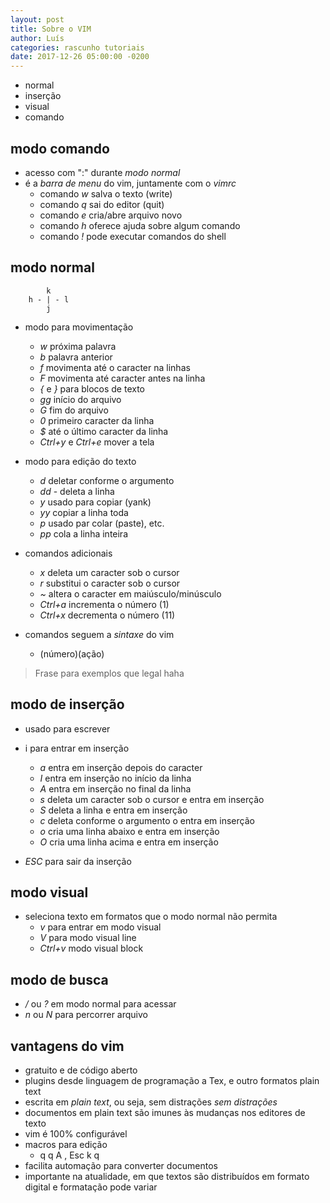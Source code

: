```yaml
---
layout: post
title: Sobre o VIM
author: Luís
categories: rascunho tutoriais 
date: 2017-12-26 05:00:00 -0200
---
```

* normal
* inserção
* visual
* comando

## modo comando

* acesso com ":" durante *modo normal*
* é a *barra de menu* do vim, juntamente com o *vimrc*
    * comando *w* salva o texto (write)
    * comando *q* sai do editor (quit)
    * comando *e* cria/abre arquivo novo
    * comando *h* oferece ajuda sobre algum comando
    * comando *!* pode executar comandos do shell

## modo normal


```plain
        k
    h - | - l
        j
```

* modo para movimentação

    * *w* próxima palavra
    * *b* palavra anterior
    * *f* movimenta até o caracter na linhas
    * *F* movimenta até caracter antes na linha
    * *{* e *}* para blocos de texto
    * *gg* início do arquivo
    * *G* fim do arquivo
    * *0* primeiro caracter da linha
    * *$* até o último caracter da linha
    * *Ctrl+y* e *Ctrl+e* mover a tela
 
* modo para edição do texto
    * *d* deletar conforme o argumento
    * *dd* - deleta a linha
    * *y* usado para copiar (yank)
    * *yy* copiar a linha toda
    * *p* usado par colar (paste), etc.
    * *pp* cola a linha inteira

* comandos adicionais 
    * *x* deleta um caracter sob o cursor
    * *r* substitui o caracter sob o cursor
    * *~* altera o caracter em maiúsculo/minúsculo
    * *Ctrl+a* incrementa o número (1)
    * *Ctrl+x* decrementa o número (11)
  
  
* comandos seguem a *sintaxe* do vim

  * (número)(ação)

> Frase para exemplos que legal haha

## modo de inserção

* usado para escrever
* i para entrar em inserção
    * *a* entra em inserção depois do caracter
    * *I* entra em inserção no início da linha
    * *A* entra em inserção no final da linha
    * *s* deleta um caracter sob o cursor e entra em inserção
    * *S* deleta a linha e entra em inserção
    * *c* deleta conforme o argumento o entra em inserção
    * *o* cria uma linha abaixo e entra em inserção
    * *O* cria uma linha acima e entra em inserção

* *ESC* para sair da inserção

## modo visual

* seleciona texto em formatos que o modo normal não permita
    * *v* para entrar em modo visual
    * *V* para modo visual line
    * *Ctrl+v* modo visual block

## modo de busca

* */* ou *?* em modo normal para acessar
* *n* ou *N* para percorrer arquivo

## vantagens do vim

* gratuito e de código aberto
* plugins desde linguagem de programação a Tex, e outro formatos plain text    
* escrita em *plain text*, ou seja, sem distrações *sem distrações*
* documentos em plain text são imunes às mudanças nos  editores de texto
* vim é 100% configurável
* macros para edição
    * q q A , Esc k q
* facilita automação para converter documentos
* importante na atualidade, em que textos são distribuídos em formato digital e formatação pode variar

